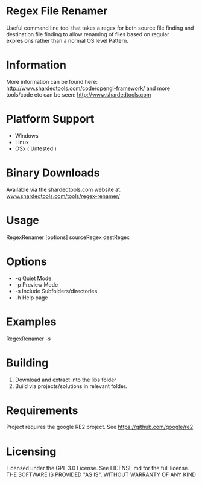 # Regex File Renamer 
Useful command line tool that takes a regex for both source file finding and destination
file finding to allow renaming of files based on regular expresions rather than a normal OS level 
Pattern.

# Information

More information can be found here: http://www.shardedtools.com/code/opengl-framework/
and more tools/code etc can be seen: http://www.shardedtools.com

# Platform Support

* Windows
* Linux 
* OSx ( Untested )

# Binary Downloads

Available via the shardedtools.com website at. www.shardedtools.com/tools/regex-renamer/

# Usage

RegexRenamer [options] sourceRegex destRegex

# Options
* -q Quiet Mode
* -p Preview Mode
* -s Include Subfolders/directories
* -h Help page

# Examples

RegexRenamer -s 

# Building

1. Download and extract into the libs folder
2. Build via projects/solutions in relevant folder.

# Requirements

Project requires the google RE2 project. See https://github.com/google/re2

# Licensing

Licensed under the GPL 3.0 License.
See LICENSE.md for the full license.
THE SOFTWARE IS PROVIDED "AS IS", WITHOUT WARRANTY OF ANY KIND
